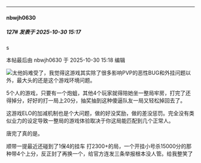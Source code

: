 ﻿
*****

####  nbwjh0630  
##### 127#       发表于 2025-10-30 15:17

s

 本帖最后由 nbwjh0630 于 2025-10-30 15:18 编辑 

<img src="https://static.stage1st.com/image/smiley/face2017/001.png" referrerpolicy="no-referrer">太他妈难受了，我觉得这游戏其实除了很多影响PVP的恶性BUG和外挂问题以外，最大头的还是这个游戏环境问题。

5个人的游戏，只要有一个炮蛆，其他4个玩家就得陪她坐一整局牢房，打完了还得掉分，好好的打一局上20分，抽奖抽到这种傻逼队友一局又轻松掉回去了。

这游戏ELO的加减机制也是个大问题，做的好没奖励，做的差没惩罚。完全没有类似业力的设定导致一整局的游戏体验取决于你这局能匹配到几个正常人。

唐完了真的是。

顺带一提最近还碰到了1保4的挂车 打2300+的局，一个开挂小号杀15000分的那种带4个上分，反正封了再换一个，给官方连发三条举报根本没人管。给我整笑了

